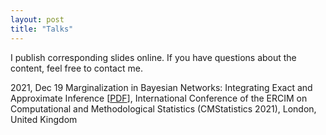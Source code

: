 ```yaml
---
layout: post
title: "Talks"
---
```


I publish corresponding slides online. If you have questions about the content, feel free to contact me.

2021, Dec 19  Marginalization in Bayesian Networks: Integrating Exact and Approximate Inference [[PDF](https://nbviewer.org/github/fritzbayer/fritzbayer.github.io/blob/master/presentation_04_CMS2021.pdf)], International Conference of the ERCIM on Computational and Methodological Statistics (CMStatistics 2021), London, United Kingdom

